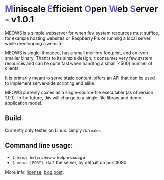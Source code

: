 <span style="color:#6A5ACD">M</span>iniscale <span style="color:#6A5ACD">E</span>fficient <span style="color:#6A5ACD">O</span>pen <span style="color:#6A5ACD">W</span>eb <span style="color:#6A5ACD">S</span>erver - v1.0.1
===

MEOWS is a simple webserver for when few system resources must suffice, for example hosting websites on Raspberry PIs or running a local server while developping a website.

MEOWS is single-threaded, has a small memory footprint, and an even smaller binary.
Thanks to its simple design, it consumes very few system resources and can be quite fast when handling a small (<500) number of clients.

It is primarily meant to serve static content, offers an API that can be used to implement server-side scripting and alike.

MEOWS currenly comes as a single-source-file executable (as of version 1.0.1). In the future, this will change to a single-file library and demo application model.

## Build
Currently only tested on Linux. Simply run `make`.

## Command line usage:
- `$ meows-help`: show a help message
- `$ meows [PORT]`: start the server, by default on port 8080

More info: [license](LICENSE), [blog post](https://raulcotar.github.io/posts/meows).
